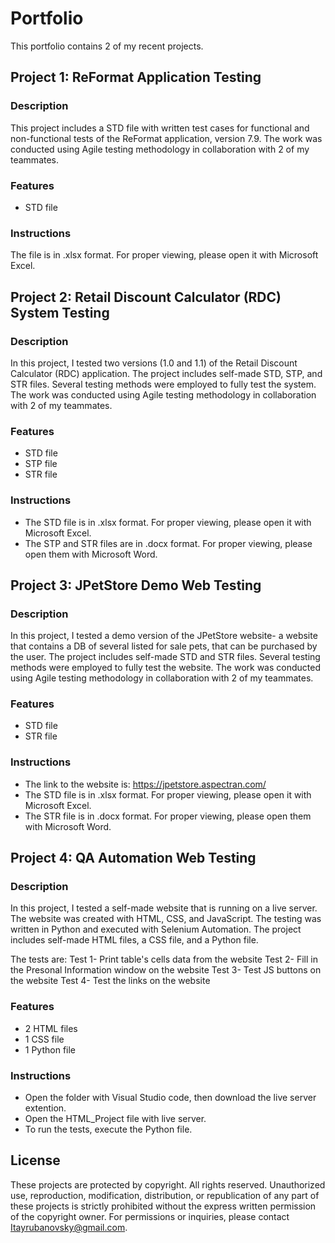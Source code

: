 # Portfolio

This portfolio contains 2 of my recent projects.

## Project 1: ReFormat Application Testing

### Description
This project includes a STD file with written test cases for functional and non-functional tests of the ReFormat application, version 7.9. The work was conducted using Agile testing methodology in collaboration with 2 of my teammates.

### Features
- STD file

### Instructions
The file is in .xlsx format. For proper viewing, please open it with Microsoft Excel.

## Project 2: Retail Discount Calculator (RDC) System Testing

### Description
In this project, I tested two versions (1.0 and 1.1) of the Retail Discount Calculator (RDC) application. The project includes self-made STD, STP, and STR files. Several testing methods were employed to fully test the system. The work was conducted using Agile testing methodology in collaboration with 2 of my teammates.

### Features
- STD file
- STP file
- STR file

### Instructions
- The STD file is in .xlsx format. For proper viewing, please open it with Microsoft Excel.
- The STP and STR files are in .docx format. For proper viewing, please open them with Microsoft Word.

## Project 3: JPetStore Demo Web Testing

### Description
In this project, I tested a demo version of the JPetStore website- a website that contains a DB of several listed for sale pets, that can be purchased by the user.
The project includes self-made STD and STR files. Several testing methods were employed to fully test the website. The work was conducted using Agile testing methodology in collaboration with 2 of my teammates.

### Features
- STD file
- STR file

### Instructions
- The link to the website is: https://jpetstore.aspectran.com/
- The STD file is in .xlsx format. For proper viewing, please open it with Microsoft Excel.
- The STR file is in .docx format. For proper viewing, please open them with Microsoft Word.

## Project 4: QA Automation Web Testing

### Description
In this project, I tested a self-made website that is running on a live server. The website was created with HTML, CSS, and JavaScript. The testing was written in Python and executed with Selenium Automation.
The project includes self-made HTML files, a CSS file, and a Python file.

The tests are:
Test 1- Print table's cells data from the website
Test 2- Fill in the Presonal Information window on the website
Test 3- Test JS buttons on the website
Test 4- Test the links on the website

### Features
- 2 HTML files
- 1 CSS file
- 1 Python file

### Instructions
- Open the folder with Visual Studio code, then download the live server extention.
- Open the HTML_Project file with live server.
- To run the tests, execute the Python file.

## License
These projects are protected by copyright. All rights reserved. Unauthorized use, reproduction, modification, distribution, or republication of any part of these projects is strictly prohibited without the express written permission of the copyright owner. For permissions or inquiries, please contact [Itayrubanovsky@gmail.com](mailto:Itayrubanovsky@gmail.com).

